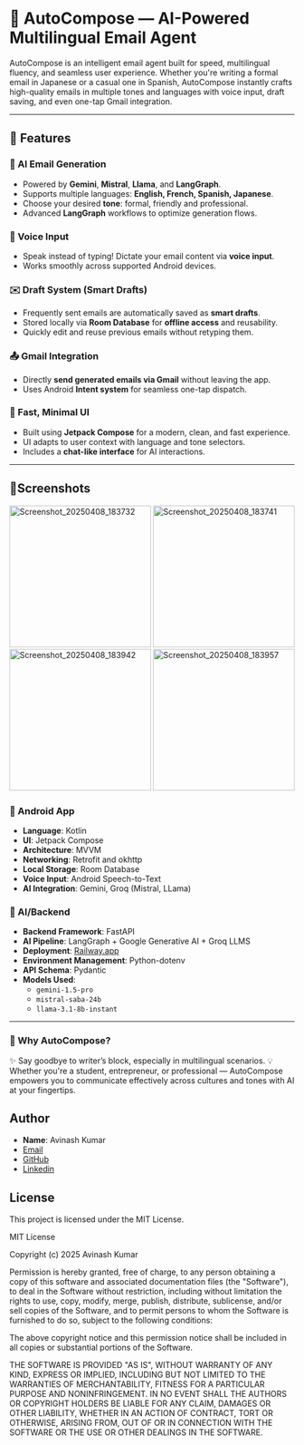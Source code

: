 # 💌 AutoCompose — AI-Powered Multilingual Email Agent

AutoCompose is an intelligent email agent built for speed, multilingual fluency, and seamless user experience. Whether you're writing a formal email in Japanese or a casual one in Spanish, AutoCompose instantly crafts high-quality emails in multiple tones and languages with voice input, draft saving, and even one-tap Gmail integration.

---

## 🚀 Features

### 🧠 AI Email Generation
- Powered by **Gemini**, **Mistral**, **Llama**, and **LangGraph**.
- Supports multiple languages: **English, French, Spanish, Japanese**.
- Choose your desired **tone**: formal, friendly and professional.
- Advanced **LangGraph** workflows to optimize generation flows.

### 💬 Voice Input
- Speak instead of typing! Dictate your email content via **voice input**.
- Works smoothly across supported Android devices.

### ✉️ Draft System (Smart Drafts)
- Frequently sent emails are automatically saved as **smart drafts**.
- Stored locally via **Room Database** for **offline access** and reusability.
- Quickly edit and reuse previous emails without retyping them.

### 📤 Gmail Integration
- Directly **send generated emails via Gmail** without leaving the app.
- Uses Android **Intent system** for seamless one-tap dispatch.

### 🎯 Fast, Minimal UI
- Built using **Jetpack Compose** for a modern, clean, and fast experience.
- UI adapts to user context with language and tone selectors.
- Includes a **chat-like interface** for AI interactions.

---

## 📱Screenshots
<img src="https://github.com/user-attachments/assets/dafd666e-2f5b-43d6-9205-2b6927c219c1" alt="Screenshot_20250408_183732" width="250"/>
<img src="https://github.com/user-attachments/assets/a1263b49-0c22-427a-a953-41e1b9b0f12e" alt="Screenshot_20250408_183741" width="250"/>
<img src="https://github.com/user-attachments/assets/446c877e-57b4-4f85-b40a-51c7b86fd7a7" alt="Screenshot_20250408_183942" width="250"/>
<img src="https://github.com/user-attachments/assets/07af1e86-3961-4ce4-bec0-487748bb6de2" alt="Screenshot_20250408_183957" width="250"/>


### 📱 Android App
- **Language**: Kotlin
- **UI**: Jetpack Compose
- **Architecture**: MVVM
- **Networking**: Retrofit and okhttp
- **Local Storage**: Room Database
- **Voice Input**: Android Speech-to-Text
- **AI Integration**: Gemini, Groq (Mistral, LLama)

### 🧪 AI/Backend
- **Backend Framework**: FastAPI
- **AI Pipeline**: LangGraph + Google Generative AI + Groq LLMS
- **Deployment**: [Railway.app](https://railway.app)
- **Environment Management**: Python-dotenv
- **API Schema**: Pydantic
- **Models Used**:
  - `gemini-1.5-pro`
  - `mistral-saba-24b`
  - `llama-3.1-8b-instant`

---

### 📧 Why AutoCompose?
✨ Say goodbye to writer’s block, especially in multilingual scenarios.
💡 Whether you're a student, entrepreneur, or professional — AutoCompose empowers you to communicate effectively across cultures and tones with AI at your fingertips.

## Author

- **Name**: Avinash Kumar
- [Email](avinashprajapati9199@gmail.com)
- [GitHub](https://github.com/Avinash-prajapat)
- [Linkedin](https://www.linkedin.com/in/avinash-prajapati-244374253/)

## License

This project is licensed under the MIT License.

MIT License

Copyright (c) 2025 Avinash Kumar

Permission is hereby granted, free of charge, to any person obtaining a copy
of this software and associated documentation files (the "Software"), to deal
in the Software without restriction, including without limitation the rights
to use, copy, modify, merge, publish, distribute, sublicense, and/or sell
copies of the Software, and to permit persons to whom the Software is
furnished to do so, subject to the following conditions:

The above copyright notice and this permission notice shall be included in all
copies or substantial portions of the Software.

THE SOFTWARE IS PROVIDED "AS IS", WITHOUT WARRANTY OF ANY KIND, EXPRESS OR
IMPLIED, INCLUDING BUT NOT LIMITED TO THE WARRANTIES OF MERCHANTABILITY,
FITNESS FOR A PARTICULAR PURPOSE AND NONINFRINGEMENT. IN NO EVENT SHALL THE
AUTHORS OR COPYRIGHT HOLDERS BE LIABLE FOR ANY CLAIM, DAMAGES OR OTHER
LIABILITY, WHETHER IN AN ACTION OF CONTRACT, TORT OR OTHERWISE, ARISING FROM,
OUT OF OR IN CONNECTION WITH THE SOFTWARE OR THE USE OR OTHER DEALINGS IN
THE SOFTWARE.


